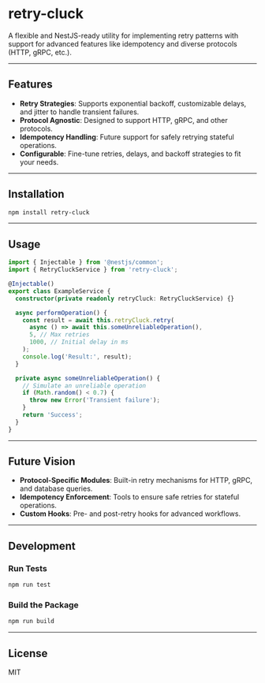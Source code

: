 # retry-cluck

A flexible and NestJS-ready utility for implementing retry patterns with support for advanced features like idempotency and diverse protocols (HTTP, gRPC, etc.).

---

## Features

- **Retry Strategies**: Supports exponential backoff, customizable delays, and jitter to handle transient failures.
- **Protocol Agnostic**: Designed to support HTTP, gRPC, and other protocols.
- **Idempotency Handling**: Future support for safely retrying stateful operations.
- **Configurable**: Fine-tune retries, delays, and backoff strategies to fit your needs.

---

## Installation

```bash
npm install retry-cluck
```

---

## Usage

```typescript
import { Injectable } from '@nestjs/common';
import { RetryCluckService } from 'retry-cluck';

@Injectable()
export class ExampleService {
  constructor(private readonly retryCluck: RetryCluckService) {}

  async performOperation() {
    const result = await this.retryCluck.retry(
      async () => await this.someUnreliableOperation(),
      5, // Max retries
      1000, // Initial delay in ms
    );
    console.log('Result:', result);
  }

  private async someUnreliableOperation() {
    // Simulate an unreliable operation
    if (Math.random() < 0.7) {
      throw new Error('Transient failure');
    }
    return 'Success';
  }
}
```

---

## Future Vision

- **Protocol-Specific Modules**: Built-in retry mechanisms for HTTP, gRPC, and database queries.
- **Idempotency Enforcement**: Tools to ensure safe retries for stateful operations.
- **Custom Hooks**: Pre- and post-retry hooks for advanced workflows.

---

## Development

### Run Tests

```bash
npm run test
```

### Build the Package

```bash
npm run build
```

---

## License

MIT
